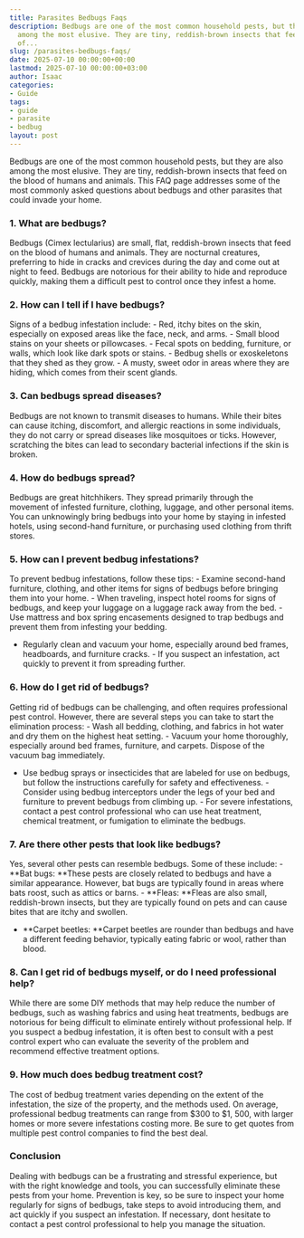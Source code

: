 ```yaml
---
title: Parasites Bedbugs Faqs
description: Bedbugs are one of the most common household pests, but they are also
  among the most elusive. They are tiny, reddish-brown insects that feed on the blood
  of...
slug: /parasites-bedbugs-faqs/
date: 2025-07-10 00:00:00+00:00
lastmod: 2025-07-10 00:00:00+03:00
author: Isaac
categories:
- Guide
tags:
- guide
- parasite
- bedbug
layout: post
---
```

Bedbugs are one of the most common household pests, but they are also among the most elusive. They are tiny, reddish-brown insects that feed on the blood of humans and animals. This FAQ page addresses some of the most commonly asked questions about bedbugs and other parasites that could invade your home.

###  1. What are bedbugs?

Bedbugs (Cimex lectularius) are small, flat, reddish-brown insects that feed on the blood of humans and animals. They are nocturnal creatures, preferring to hide in cracks and crevices during the day and come out at night to feed. Bedbugs are notorious for their ability to hide and reproduce quickly, making them a difficult pest to control once they infest a home.

###  2. How can I tell if I have bedbugs?

Signs of a bedbug infestation include: - Red, itchy bites on the skin, especially on exposed areas like the face, neck, and arms. - Small blood stains on your sheets or pillowcases. - Fecal spots on bedding, furniture, or walls, which look like dark spots or stains. - Bedbug shells or exoskeletons that they shed as they grow. - A musty, sweet odor in areas where they are hiding, which comes from their scent glands.

###  3. Can bedbugs spread diseases?

Bedbugs are not known to transmit diseases to humans. While their bites can cause itching, discomfort, and allergic reactions in some individuals, they do not carry or spread diseases like mosquitoes or ticks. However, scratching the bites can lead to secondary bacterial infections if the skin is broken.

###  4. How do bedbugs spread?

Bedbugs are great hitchhikers. They spread primarily through the movement of infested furniture, clothing, luggage, and other personal items. You can unknowingly bring bedbugs into your home by staying in infested hotels, using second-hand furniture, or purchasing used clothing from thrift stores.

###  5. How can I prevent bedbug infestations?

To prevent bedbug infestations, follow these tips: - Examine second-hand furniture, clothing, and other items for signs of bedbugs before bringing them into your home. - When traveling, inspect hotel rooms for signs of bedbugs, and keep your luggage on a luggage rack away from the bed. - Use mattress and box spring encasements designed to trap bedbugs and prevent them from infesting your bedding.

- Regularly clean and vacuum your home, especially around bed frames, headboards, and furniture cracks. - If you suspect an infestation, act quickly to prevent it from spreading further.

###  6. How do I get rid of bedbugs?

Getting rid of bedbugs can be challenging, and often requires professional pest control. However, there are several steps you can take to start the elimination process: - Wash all bedding, clothing, and fabrics in hot water and dry them on the highest heat setting. - Vacuum your home thoroughly, especially around bed frames, furniture, and carpets. Dispose of the vacuum bag immediately.

- Use bedbug sprays or insecticides that are labeled for use on bedbugs, but follow the instructions carefully for safety and effectiveness. - Consider using bedbug interceptors under the legs of your bed and furniture to prevent bedbugs from climbing up. - For severe infestations, contact a pest control professional who can use heat treatment, chemical treatment, or fumigation to eliminate the bedbugs.

###  7. Are there other pests that look like bedbugs?

Yes, several other pests can resemble bedbugs. Some of these include: - **Bat bugs: **These pests are closely related to bedbugs and have a similar appearance. However, bat bugs are typically found in areas where bats roost, such as attics or barns. - **Fleas: **Fleas are also small, reddish-brown insects, but they are typically found on pets and can cause bites that are itchy and swollen.

- **Carpet beetles: **Carpet beetles are rounder than bedbugs and have a different feeding behavior, typically eating fabric or wool, rather than blood.

###  8. Can I get rid of bedbugs myself, or do I need professional help?

While there are some DIY methods that may help reduce the number of bedbugs, such as washing fabrics and using heat treatments, bedbugs are notorious for being difficult to eliminate entirely without professional help. If you suspect a bedbug infestation, it is often best to consult with a pest control expert who can evaluate the severity of the problem and recommend effective treatment options.

###  9. How much does bedbug treatment cost?

The cost of bedbug treatment varies depending on the extent of the infestation, the size of the property, and the methods used. On average, professional bedbug treatments can range from $300 to $1, 500, with larger homes or more severe infestations costing more. Be sure to get quotes from multiple pest control companies to find the best deal.

###  Conclusion

Dealing with bedbugs can be a frustrating and stressful experience, but with the right knowledge and tools, you can successfully eliminate these pests from your home. Prevention is key, so be sure to inspect your home regularly for signs of bedbugs, take steps to avoid introducing them, and act quickly if you suspect an infestation. If necessary, dont hesitate to contact a pest control professional to help you manage the situation.
